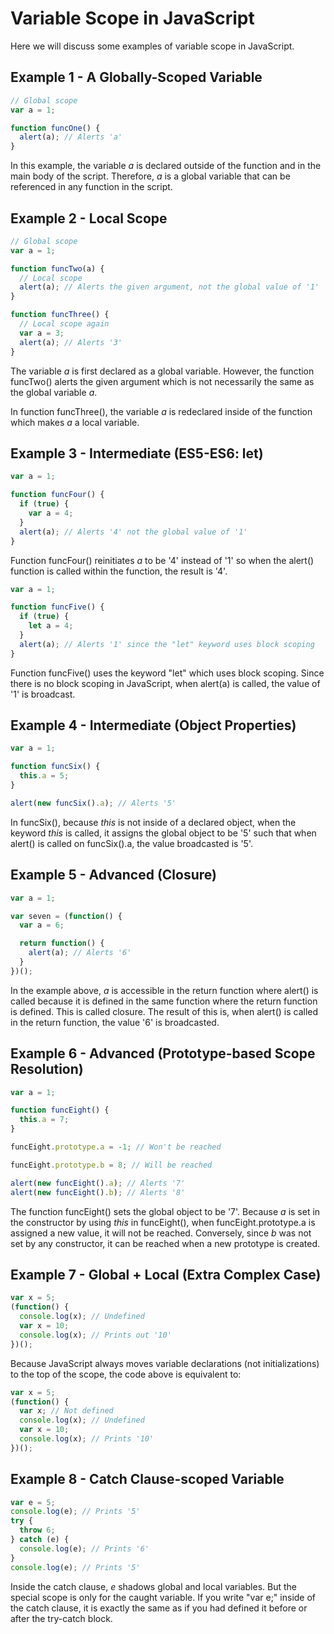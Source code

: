 # Variable Scope in JavaScript

Here we will discuss some examples of variable scope in JavaScript.

## Example 1 - A Globally-Scoped Variable

```javascript
// Global scope
var a = 1;

function funcOne() {
  alert(a); // Alerts 'a'
}
```

In this example, the variable *a* is declared outside of the function and in the main body of the script. Therefore, *a* is a global variable that can be referenced in any function in the script.

## Example 2 - Local Scope

```javascript
// Global scope
var a = 1;

function funcTwo(a) {
  // Local scope
  alert(a); // Alerts the given argument, not the global value of '1'
}

function funcThree() {
  // Local scope again
  var a = 3;
  alert(a); // Alerts '3'
}
```

The variable *a* is first declared as a global variable. However, the function funcTwo() alerts the given argument which is not necessarily the same as the global variable *a*.

In function funcThree(), the variable *a* is redeclared inside of the function which makes *a* a local variable.

## Example 3 - Intermediate (ES5-ES6: let)

```javascript
var a = 1;

function funcFour() {
  if (true) {
    var a = 4;
  }
  alert(a); // Alerts '4' not the global value of '1'
}
```

Function funcFour() reinitiates *a* to be '4' instead of '1' so when the alert() function is called within the function, the result is '4'.

```javascript
var a = 1;

function funcFive() {
  if (true) {
    let a = 4;
  }
  alert(a); // Alerts '1' since the "let" keyword uses block scoping
}
```

Function funcFive() uses the keyword "let" which uses block scoping. Since there is no block scoping in JavaScript, when alert(a) is called, the value of '1' is broadcast.

## Example 4 - Intermediate (Object Properties)

```javascript
var a = 1;

function funcSix() {
  this.a = 5;
}

alert(new funcSix().a); // Alerts '5'
```

In funcSix(), because *this* is not inside of a declared object, when the keyword *this* is called, it assigns the global object to be '5' such that when alert() is called on funcSix().a, the value broadcasted is '5'.

## Example 5 - Advanced (Closure)

```javascript
var a = 1;

var seven = (function() {
  var a = 6;

  return function() {
    alert(a); // Alerts '6'
  }
})();
```

In the example above, *a* is accessible in the return function where alert() is called because it is defined in the same function where the return function is defined. This is called closure. The result of this is, when alert() is called in the return function, the value '6' is broadcasted.

## Example 6 - Advanced (Prototype-based Scope Resolution)

```javascript
var a = 1;

function funcEight() {
  this.a = 7;
}

funcEight.prototype.a = -1; // Won't be reached

funcEight.prototype.b = 8; // Will be reached

alert(new funcEight().a); // Alerts '7'
alert(new funcEight().b); // Alerts '8'
```

The function funcEight() sets the global object to be '7'. Because *a* is set in the constructor by using *this* in funcEight(), when funcEight.prototype.a is assigned a new value, it will not be reached. Conversely, since *b* was not set by any constructor, it can be reached when a new prototype is created.

## Example 7 - Global + Local (Extra Complex Case)

```javascript
var x = 5;
(function() {
  console.log(x); // Undefined
  var x = 10;
  console.log(x); // Prints out '10'
})();
```

Because JavaScript always moves variable declarations (not initializations) to the top of the scope, the code above is equivalent to:

```javascript
var x = 5;
(function() {
  var x; // Not defined
  console.log(x); // Undefined
  var x = 10;
  console.log(x); // Prints '10'
})();
```

## Example 8 - Catch Clause-scoped Variable

```javascript
var e = 5;
console.log(e); // Prints '5'
try {
  throw 6;
} catch (e) {
  console.log(e); // Prints '6'
}
console.log(e); // Prints '5'
```

Inside the catch clause, *e* shadows global and local variables. But the special scope is only for the caught variable. If you write "var e;" inside of the catch clause, it is exactly the same as if you had defined it before or after the try-catch block.
